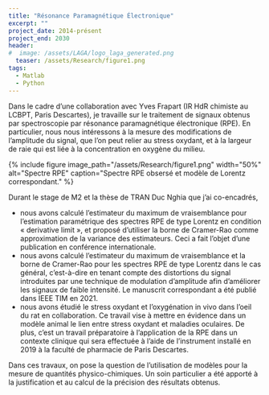 ```yaml
---
title: "Résonance Paramagnétique Électronique"
excerpt: ""
project_date: 2014-présent
project_end: 2030
header:
#  image: /assets/LAGA/logo_laga_generated.png
  teaser: /assets/Research/figure1.png
tags:
  - Matlab
  - Python
---
```


Dans le cadre d’une collaboration avec Yves Frapart (IR HdR chimiste au LCBPT, Paris Descartes), je travaille sur le 
traitement de signaux obtenus par spectroscopie par résonance paramagnétique électronique (RPE). 
En particulier, nous nous intéressons à la mesure des modifications de l’amplitude du signal, que l’on peut relier au 
stress oxydant, et à la largeur de raie qui est liée à la concentration en oxygène du milieu.

{% include figure image_path="/assets/Research/figure1.png" width="50%" alt="Spectre RPE" 
   caption="Spectre RPE obsersé et modèle de Lorentz correspondant." %}

Durant le stage de M2 et la thèse de TRAN Duc Nghia que j’ai co-encadrés,
- nous avons calculé l’estimateur du maximum de vraisemblance pour l’estimation paramétrique des spectres RPE de type 
  Lorentz en condition « derivative limit », et proposé d’utiliser la borne de Cramer-Rao comme approximation de la variance des estimateurs. 
  Ceci a fait l’objet d’une publication en conférence internationale.
- nous avons calculé l’estimateur du maximum de vraisemblance et la borne de Cramer-Rao pour les spectres RPE de type 
  Lorentz dans le cas général, c’est-à-dire en tenant compte des distortions du signal introduites par une technique de 
	modulation d’amplitude afin d’améliorer les signaux de faible intensité. Le manuscrit correspondant a été publié dans IEEE TIM en 2021.
- nous avons étudié le stress oxydant et l’oxygénation in vivo dans l’oeil du rat en collaboration. Ce travail vise à 
  mettre en évidence dans un modèle animal le lien entre stress oxydant et maladies oculaires. De plus, c’est un travail 
	préparatoire à l’application de la RPE dans un contexte clinique qui sera effectuée à l’aide de l’instrument installé en 
	2019 à la faculté de pharmacie de Paris Descartes. 

Dans ces travaux, on pose la question de l’utilisation de modèles pour la mesure de quantités physico-chimiques. 
Un soin particulier a été apporté à la justification et au calcul de la précision des résultats obtenus. 